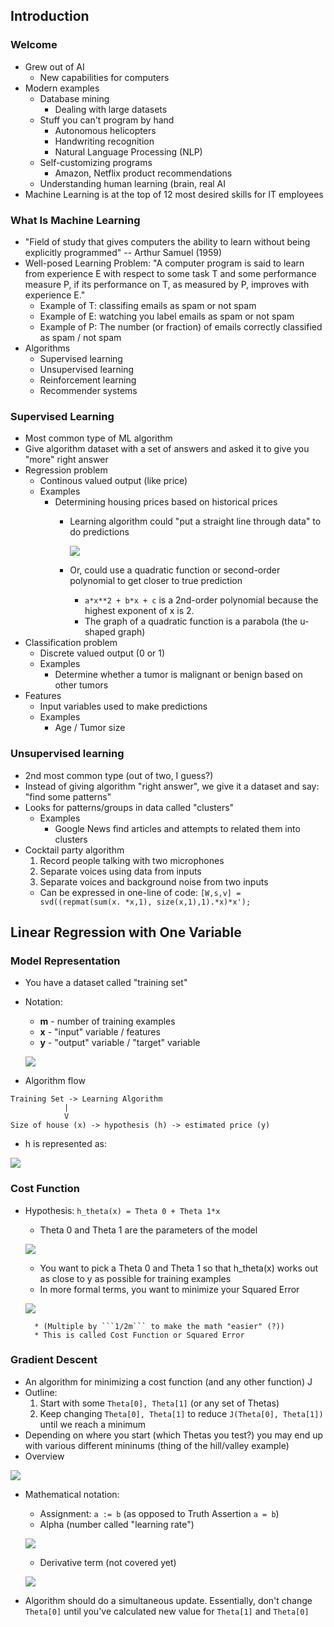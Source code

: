 ## Introduction

### Welcome

* Grew out of AI
    * New capabilities for computers
* Modern examples
    * Database mining
        * Dealing with large datasets
    * Stuff you can't program by hand
        * Autonomous helicopters
        * Handwriting recognition
        * Natural Language Processing (NLP)
    * Self-customizing programs
        * Amazon, Netflix product recommendations
    * Understanding human learning (brain, real AI
* Machine Learning is at the top of 12 most desired skills for IT employees

### What Is Machine Learning

* "Field of study that gives computers the ability to learn without being explicitly programmed" -- Arthur Samuel (1959)
* Well-posed Learning Problem: "A computer program is said to learn from experience E with respect to some task T and some performance measure P, if its performance on T, as measured by P, improves with experience E."
    * Example of T: classifing emails as spam or not spam
    * Example of E: watching you label emails as spam or not spam
    * Example of P: The number (or fraction) of emails correctly classified as spam / not spam
* Algorithms
    * Supervised learning
    * Unsupervised learning
    * Reinforcement learning
    * Recommender systems

### Supervised Learning

* Most common type of ML algorithm
* Give algorithm dataset with a set of answers and asked it to give you "more" right answer
* Regression problem
    * Continous valued output (like price)
    * Examples
        * Determining housing prices based on historical prices
            * Learning algorithm could "put a straight line through data" to do predictions

                <img src="./images/straight-line-prediction.png"></img>

            * Or, could use a quadratic function or second-order polynomial to get closer to true prediction
                * ```a*x**2 + b*x + c``` is a 2nd-order polynomial because the highest exponent of x is 2.
                * The graph of a quadratic function is a parabola (the u-shaped graph)
* Classification problem
    * Discrete valued output (0 or 1)
    * Examples
        * Determine whether a tumor is malignant or benign based on other tumors 
* Features
    * Input variables used to make predictions
    * Examples
        * Age / Tumor size

### Unsupervised learning

* 2nd most common type (out of two, I guess?)
* Instead of giving algorithm "right answer", we give it a dataset and say: "find some patterns"
* Looks for patterns/groups in data called "clusters"
    * Examples
        * Google News find articles and attempts to related them into clusters
* Cocktail party algorithm
    1. Record people talking with two microphones
    2. Separate voices using data from inputs
    3. Separate voices and background noise from two inputs 
    * Can be expressed in one-line of code: ```[W,s,v] = svd((repmat(sum(x. *x,1), size(x,1),1).*x)*x');```

## Linear Regression with One Variable

### Model Representation

* You have a dataset called "training set" 
* Notation:
    * **m** - number of training examples
    * **x** - "input" variable / features
    * **y** - "output" variable / "target" variable
    
    <img src="./images/model-representation.png"></img>
* Algorithm flow
```
Training Set -> Learning Algorithm
            |
            V
Size of house (x) -> hypothesis (h) -> estimated price (y)
```
* h is represented as:

<img src="./images/h-representation.png"></img>

### Cost Function

* Hypothesis: ```h_theta(x) = Theta 0 + Theta 1*x```
    * Theta 0 and Theta 1 are the parameters of the model

    <img src="./images/h-theta-of-x-examples.png"></img>
    
    * You want to pick a Theta 0 and Theta 1 so that h_theta(x) works out as close to y as possible for training examples
    * In more formal terms, you want to minimize your Squared Error

    <img src="./images/cost-function.png"></img>

        * (Multiple by ```1/2m``` to make the math "easier" (?))
        * This is called Cost Function or Squared Error

### Gradient Descent

* An algorithm for minimizing a cost function (and any other function) J
* Outline:
    1. Start with some ```Theta[0], Theta[1]``` (or any set of Thetas)
    2. Keep changing ```Theta[0], Theta[1]``` to reduce ```J(Theta[0], Theta[1])``` until we reach a minimum
* Depending on where you start (which Thetas you test?) you may end up with various different mininums (thing of the hill/valley example)
* Overview

<img src="./images/gradient-descent.png"></img>

* Mathematical notation:
    * Assignment: ```a := b``` (as opposed to Truth Assertion ```a = b```)
    * Alpha (number called "learning rate")
    
    <img src="./images/alpha.png"></img>
    
    * Derivative term (not covered yet)

    <img src="./images/derivative-term.png"></img>

* Algorithm should do a simultaneous update. Essentially, don't change ```Theta[0]``` until you've calculated new value for ```Theta[1]``` and ```Theta[0]```
